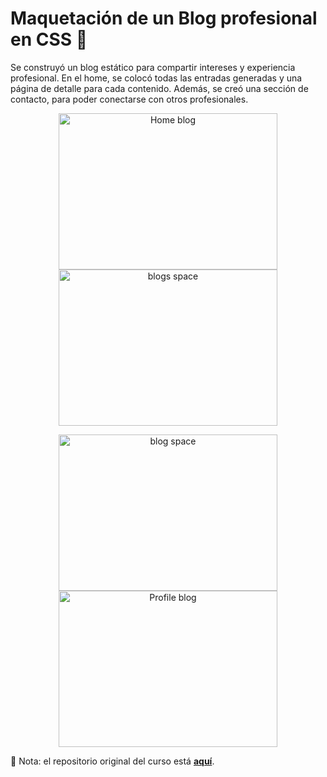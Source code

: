 # Maquetación de un Blog profesional en CSS :page_facing_up:

Se construyó un blog estático para compartir intereses y experiencia profesional. En el home, se colocó todas las entradas generadas y una página de detalle para cada contenido. Además, se creó una sección de contacto, para poder conectarse con otros profesionales.

<p align="center"><img height="250" width="350" alt="Home blog" src="https://github.com/yasmani08/Maquetacion-de-Blog-en-CSS/blob/master/Inicio.PNG" hspace="25">                            <img height="250" width="350" alt="blogs space" src="https://github.com/yasmani08/Maquetacion-de-Blog-en-CSS/blob/master/blogs.PNG" hspace="25"></p>
<p align="center"><img height="250" width="350" alt="blog space" src="https://github.com/yasmani08/Maquetacion-de-Blog-en-CSS/blob/master/blog.PNG" hspace="25">                            <img height="250" width="350" alt="Profile blog" src="https://github.com/yasmani08/Maquetacion-de-Blog-en-CSS/blob/master/perfil.PNG" hspace="25"></p>

:pencil: Nota: el repositorio original del curso está [**aquí**](https://github.com/degranda/Platzi-blog "aquí").
